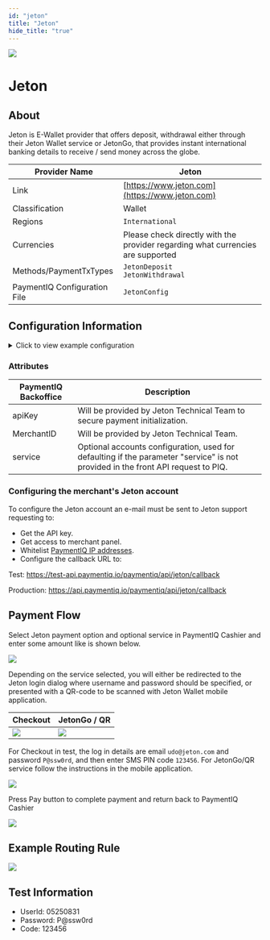 ```yaml
--- 
id: "jeton" 
title: "Jeton"
hide_title: "true"
---
```

 
![](/img/providers/logos/jeton.png)

# Jeton

## About
Jeton is E-Wallet provider that offers deposit, withdrawal either through their Jeton Wallet service or JetonGo, that provides instant international banking details to receive / send money across the globe.

| Provider Name                | Jeton                                                                           |
|------------------------------|---------------------------------------------------------------------------------|
| Link                         | [https://www.jeton.com](https://www.jeton.com)                                  |
| Classification               | Wallet                                                                          |
| Regions                      | `International`                                                                 |
| Currencies                   | Please check directly with the provider regarding what currencies are supported |
| Methods/PaymentTxTypes       | `JetonDeposit` <br/> `JetonWithdrawal`                                          |
| PaymentIQ Configuration File | `JetonConfig`                                                                   |

## Configuration Information

<details>
<summary>Click to view example configuration</summary>
<br/>

```xml
<com.devcode.paymentiq.integration.jeton.JetonConfig>
  <enabled>true</enabled>
  <useViqProxy>false</useViqProxy>
  <accounts>
    <entry>
      <string>JETON_TEST</string>
      <account>
        <merchantId>100</merchantId>
        <apiKey>53e1dc890b7e4308b43aef8b8cdf50f2</apiKey>
        <!-- Optional, used for defaulting if the parameter "service" is not provided in the front API request to PIQ.
        	 Possible values: CHECKOUT|QR|JETGO.
        	 For withdrawal, JETGO will translate to "JetonGo Payout" anything else will be considered "Wallet Payout"
        <service>JETGO</service>-->
      </account>
    </entry>
  </accounts>
  <testMode>true</testMode>
  <container>iframe</container>
  <width>600</width>
  <height>630</height>
  <defaultDescriptor>Bambora Payment</defaultDescriptor>
</com.devcode.paymentiq.integration.jeton.JetonConfig>
```

</details>

### Attributes

| PaymentIQ Backoffice | Description                                                                                                                      |
|----------------------|----------------------------------------------------------------------------------------------------------------------------------|
| apiKey               | Will be provided by Jeton Technical Team to secure payment initialization.                                                       |
| MerchantID           | Will be provided by Jeton Technical Team.                                                                                        |
| service              | Optional accounts configuration, used for defaulting if the parameter "service" is not provided in the front API request to PIQ. |

### Configuring the merchant's Jeton account
To configure the Jeton account an e-mail must be sent to Jeton support requesting to:
* Get the API key.
* Get access to merchant panel.
* Whitelist [PaymentIQ IP addresses](/../docs/configuration_and_administration/system_configuration/provider_ip_whitelist).
* Configure the callback URL to:

Test: https://test-api.paymentiq.io/paymentiq/api/jeton/callback

Production: https://api.paymentiq.io/paymentiq/api/jeton/callback

## Payment Flow

Select Jeton payment option and optional service in PaymentIQ Cashier and enter some amount like is shown below.

![](/img/providers/jeton01.png)

Depending on the service selected, you will either be redirected to the Jeton login dialog where username and password should be specified, or presented with a QR-code to be scanned with Jeton Wallet mobile application.

| Checkout                        | JetonGo / QR                    |
|---------------------------------|---------------------------------|
| ![](/img/providers/jeton02.png) | ![](/img/providers/jeton05.png) |

For Checkout in test, the log in details are email `udo@jeton.com` and password `P@ssw0rd`, and then enter SMS PIN code `123456`. For JetonGo/QR service follow the instructions in the mobile application.

![](/img/providers/jeton03.png)

Press Pay button to complete payment and return back to PaymentIQ Cashier

![](/img/providers/jeton04.png)

## Example Routing Rule
![](/img/providers/routing/jeton.png)

## Test Information

- UserId: 05250831
- Password: P@ssw0rd
- Code: 123456

